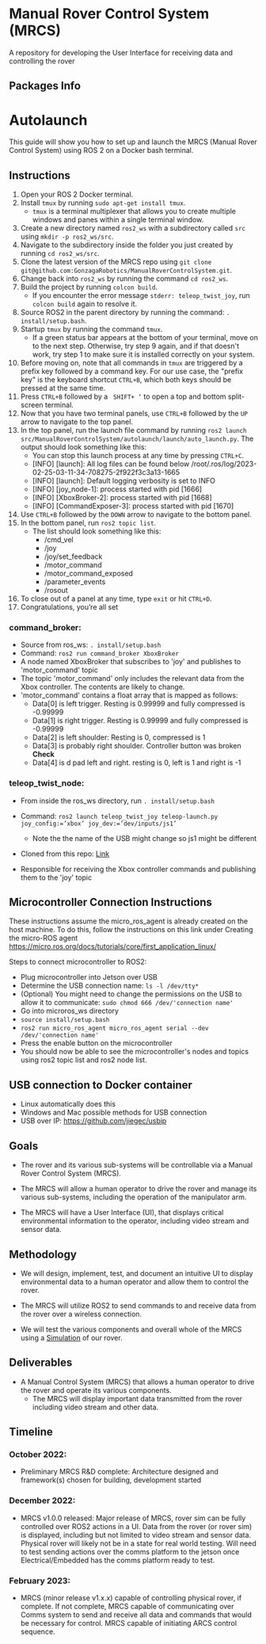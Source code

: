 # Manual Rover Control System (MRCS)
A repository for developing the User Interface for receiving data and controlling the rover


## Packages Info
# Autolaunch

This guide will show you how to set up and launch the MRCS (Manual Rover Control System) using ROS 2 on a Docker bash terminal.

## Instructions

1. Open your ROS 2 Docker terminal.
2. Install `tmux` by running `sudo apt-get install tmux`.
   - `tmux` is a terminal multiplexer that allows you to create multiple windows and panes within a single terminal window.
3. Create a new directory named `ros2_ws` with a subdirectory called `src` using `mkdir -p ros2_ws/src`.
4. Navigate to the subdirectory inside the folder you just created by running `cd ros2_ws/src`.
5. Clone the latest version of the MRCS repo using `git clone git@github.com:GonzagaRobotics/ManualRoverControlSystem.git`.
6. Change back into `ros2_ws` by running the command `cd ros2_ws`.
7. Build the project by running `colcon build`.
   - If you encounter the error message `stderr: teleop_twist_joy`, run `colcon build` again to resolve it.
8. Source ROS2 in the parent directory by running the command: `. install/setup.bash`.
9. Startup `tmux` by running the command `tmux`.
   - If a green status bar appears at the bottom of your terminal, move on to the next step. Otherwise, try step 9 again, and if that doesn't work, try step 1 to make sure it is installed correctly on your system.
10. Before moving on, note that all commands in `tmux` are triggered by a prefix key followed by a command key. For our use case, the "prefix key" is the keyboard shortcut `CTRL+B`, which both keys should be pressed at the same time.
11. Press `CTRL+B` followed by a ` SHIFT+ ‘` to open a top and bottom split-screen terminal.
12. Now that you have two terminal panels, use `CTRL+B` followed by the `UP` arrow to navigate to the top panel.
13. In the top panel, run the launch file command by running `ros2 launch src/ManualRoverControlSystem/autolaunch/launch/auto_launch.py`. The output should look something like this:
    - You can stop this launch process at any time by pressing `CTRL+C`.
    - [INFO] [launch]: All log files can be found below /root/.ros/log/2023-02-25-03-11-34-708275-2f922f3c3a13-1665
    - [INFO] [launch]: Default logging verbosity is set to INFO
    - [INFO] [joy_node-1]: process started with pid [1666]
    - [INFO] [XboxBroker-2]: process started with pid [1668]
    - [INFO] [CommandExposer-3]: process started with pid [1670]
14. Use `CTRL+B` followed by the `DOWN` arrow to navigate to the bottom panel.
15. In the bottom panel, run `ros2 topic list`.
    - The list should look something like this:
      - /cmd_vel
      - /joy
      - /joy/set_feedback
      - /motor_command
      - /motor_command_exposed
      - /parameter_events
      - /rosout
16. To close out of a panel at any time, type `exit` or hit `CTRL+D`.
17. Congratulations, you’re all set


### command_broker:
* Source from ros_ws: `. install/setup.bash`
* Command: `ros2 run command_broker XboxBroker`
* A node named XboxBroker that subscribes to 'joy' and publishes to 'motor_command' topic
* The topic 'motor_command' only includes the relevant data from the Xbox controller. The contents are likely to change.
* 'motor_command' contains a float array that is mapped as follows:
    - Data[0]  is left trigger. Resting is 0.99999 and fully compressed is -0.99999
    - Data[1] is right trigger.  Resting is 0.99999 and fully compressed is -0.99999
    - Data[2] is left shoulder: Resting is 0, compressed is 1
    - Data[3] is probably right shoulder. Controller button was broken **Check**
    - Data[4] is d pad left and right. resting is 0, left is 1 and right is -1


### teleop_twist_node:
* From inside the ros_ws directory, run `. install/setup.bash`
* Command: `ros2 launch teleop_twist_joy teleop-launch.py joy_config:=’xbox’ joy_dev:=’dev/inputs/js1’`

    - Note the the name of the USB might change so js1 might be different

* Cloned from this repo: [Link](https://github.com/ros2/teleop_twist_joy/tree/humble)
* Responsible for receiving the Xbox controller commands and publishing them to the 'joy' topic




## Microcontroller Connection Instructions
These instructions assume the micro_ros_agent is already created on the host machine. To do this, follow the instructions on this link under Creating the micro-ROS agent https://micro.ros.org/docs/tutorials/core/first_application_linux/

Steps to connect microcontroller to ROS2:

* Plug microcontroller into Jetson over USB
* Determine the USB connection name: `ls -l /dev/tty*`
* (Optional) You might need to change the permissions on the USB to allow it to communicate: `sudo chmod 666 /dev/'connection name'`
* Go into microros_ws directory
* `source install/setup.bash`
* `ros2 run micro_ros_agent micro_ros_agent serial --dev /dev/'connection name'`
* Press the enable button on the microcontroller
* You should now be able to see the microcontroller's nodes and topics using ros2 topic list and ros2 node list.

## USB connection to Docker container
 * Linux automatically does this
 * Windows and Mac possible methods for USB connection
  * USB over IP: https://github.com/jiegec/usbip

## Goals
* The rover and its various sub-systems will be controllable via a Manual Rover Control System (MRCS). 
* The MRCS will allow a human operator to drive the rover and manage its various sub-systems, including the operation of the manipulator arm. 

* The MRCS will have a User Interface (UI), that displays critical environmental information to the operator, including video stream and sensor data. 

## Methodology
* We will design, implement, test, and document an intuitive UI to display environmental data to a human operator and allow them to control the rover. 

* The MRCS will utilize ROS2 to send commands to and receive data from the rover over a wireless connection. 
* We will test the various components and overall whole of the MRCS using a [Simulation](https://github.com/orgs/GonzagaRobotics/projects/11) of our rover. 

## Deliverables
* A Manual Control System (MRCS) that allows a human operator to drive the rover and operate its various components. 
    - The MRCS will display important data transmitted from the rover including video stream and other data. 

## Timeline
### October 2022: 
* Preliminary MRCS R&D complete: Architecture designed and framework(s) chosen for building, development started
### December 2022:
* MRCS v1.0.0 released: Major release of MRCS, rover sim can be fully controlled over ROS2 actions in a UI. Data from the rover (or rover sim) is displayed, including but not limited to video stream and sensor data. Physical rover will likely not be in a state for real world testing. Will need to test sending actions over the comms platform to the jetson once Electrical/Embedded has the comms platform ready to test.
### February 2023:
* MRCS (minor release v1.x.x) capable of controlling physical rover, if complete. If not complete, MRCS capable of communicating over Comms system to send and receive all data and commands that would be necessary for control. MRCS capable of initiating ARCS control sequence.
